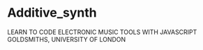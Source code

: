 # Additive_synth
LEARN TO CODE ELECTRONIC MUSIC TOOLS WITH JAVASCRIPT GOLDSMITHS, UNIVERSITY OF LONDON
